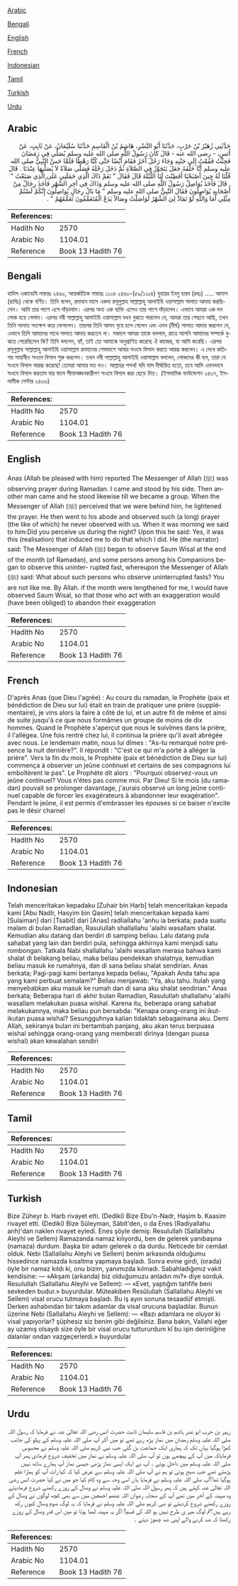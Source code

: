 [Arabic](#arabic)

[Bengali](#bengali)

[English](#english)

[French](#french)

[Indonesian](#indonesian)

[Tamil](#tamil)

[Turkish](#turkish)

[Urdu](#urdu)

## Arabic


<div dir="rtl" lang="ar" style={{fontSize:'larger',backgroundColor:'#f8f9fa',padding:20}}>
حَدَّثَنِي زُهَيْرُ بْنُ حَرْبٍ، حَدَّثَنَا أَبُو النَّضْرِ، هَاشِمُ بْنُ الْقَاسِمِ حَدَّثَنَا سُلَيْمَانُ، عَنْ ثَابِتٍ، عَنْ أَنَسٍ، - رضى الله عنه - قَالَ كَانَ رَسُولُ اللَّهِ صلى الله عليه وسلم يُصَلِّي فِي رَمَضَانَ فَجِئْتُ فَقُمْتُ إِلَى جَنْبِهِ وَجَاءَ رَجُلٌ آخَرُ فَقَامَ أَيْضًا حَتَّى كُنَّا رَهْطًا فَلَمَّا حَسَّ النَّبِيُّ صلى الله عليه وسلم أَنَّا خَلْفَهُ جَعَلَ يَتَجَوَّزُ فِي الصَّلاَةِ ثُمَّ دَخَلَ رَحْلَهُ فَصَلَّى صَلاَةً لاَ يُصَلِّيهَا عِنْدَنَا ‏.‏ قَالَ قُلْنَا لَهُ حِينَ أَصْبَحْنَا أَفَطِنْتَ لَنَا اللَّيْلَةَ قَالَ فَقَالَ ‏"‏ نَعَمْ ذَاكَ الَّذِي حَمَلَنِي عَلَى الَّذِي صَنَعْتُ ‏"‏ ‏.‏ قَالَ فَأَخَذَ يُوَاصِلُ رَسُولُ اللَّهِ صلى الله عليه وسلم وَذَاكَ فِي آخِرِ الشَّهْرِ فَأَخَذَ رِجَالٌ مِنْ أَصْحَابِهِ يُوَاصِلُونَ فَقَالَ النَّبِيُّ صلى الله عليه وسلم ‏"‏ مَا بَالُ رِجَالٍ يُواصِلُونَ إِنَّكُمْ لَسْتُمْ مِثْلِي أَمَا وَاللَّهِ لَوْ تَمَادَّ لِيَ الشَّهْرُ لَوَاصَلْتُ وِصَالاً يَدَعُ الْمُتَعَمِّقُونَ تَعَمُّقَهُمْ ‏"‏ ‏.‏
</div>
<div style={{backgroundColor:'#f8f9fa',padding:20, marginBottom: 10}}><table> <thead> <tr> <th>References:</th> <th></th> </tr> </thead> <tbody><tr><td>Hadith No</td><td>2570</td></tr><tr><td>Arabic No</td><td>1104.01</td></tr><tr><td>Reference</td><td>Book 13 Hadith 76</td></tr></tbody></table></div>

## Bengali


<div dir="ltr" lang="bn" style={{fontSize:'larger',backgroundColor:'#f8f9fa',padding:20}}>
হাদিস একাডেমি নাম্বারঃ ২৪৬০, আন্তর্জাতিক নাম্বারঃ ১১০৪ ২৪৬০-(৫৯/১১০৪) যুহায়র ইবনু হারব (রহঃ) ..... আনাস (রাযিঃ) থেকে বর্ণিত। তিনি বলেন, রমাযান মাসে একদা রসূলুল্লাহ সাল্লাল্লাহু আলাইহি ওয়াসাল্লাম সালাত আদায় করছিলেন। আমি তার পাশে এসে দাঁড়ালাম। এরপর অন্য এক ব্যক্তি এসেও তার পাশে দাঁড়ালেন। এভাবে আমরা এক দল লোক হয়ে গেলাম। এরপর নবী সাল্লাল্লাহু আলাইহি ওয়াসাল্লাম যখন বুঝতে পারলেন যে, আমরা তার পেছনে আছি, তখন তিনি সালাত সংক্ষেপ করে ফেললেন। তারপর তিনি আপন গৃহে চলে গেলেন এবং এমন (দীর্ঘ) সালাত আদায় করলেন যে, এভাবে তিনি আমাদের সাথে সালাত আদায় করতেন না। সকালে আমরা তাকে বললাম, রাত্রে আপনি আমাদের সম্পর্কে বুঝতে পেরেছিলেন কি? তিনি বললেন, হ্যাঁ, তাই তো আমাকে অনুপ্রাণিত করেছে ঐ কাজের, যা আমি করেছি। এরপর রসূলুল্লাহ সাল্লাল্লাহু আলাইহি ওয়াসাল্লাম রমযানের শেষভাগে আবার সওমে বিসাল করতে আরম্ভ করলেন। এ দেখে কতিপয় সাহাবীও সওমে বিসাল শুরু করলেন। তখন নবী সাল্লাল্লাহু আলাইহি ওয়াসাল্লাম বললেন, লোকদের কী হল, তারা যে সওমে বিসাল আরম্ভ করেছে! তোমরা আমার মত নও। আল্লাহর শপথ! যদি মাস দীর্ঘায়িত হতো, তবে আমি এমনভাবে সওমে বিসাল করতাম যার ফলে সীমালঙ্ঘনকারীগণ সওমে বিসাল করা ছেড়ে দিত। (ইসলামিক ফাউন্ডেশন ২৪৩৭, ইসলামীক সেন্টার ২৪৩৬)
</div>
<div style={{backgroundColor:'#f8f9fa',padding:20, marginBottom: 10}}><table> <thead> <tr> <th>References:</th> <th></th> </tr> </thead> <tbody><tr><td>Hadith No</td><td>2570</td></tr><tr><td>Arabic No</td><td>1104.01</td></tr><tr><td>Reference</td><td>Book 13 Hadith 76</td></tr></tbody></table></div>

## English


<div dir="ltr" lang="en" style={{fontSize:'larger',backgroundColor:'#f8f9fa',padding:20}}>
Anas (Allah be pleased with him) reported The Messenger of Allah (ﷺ) was observing prayer during Ramadan. I came and stood by his side. Then another man came and he stood likewise till we became a group. When the Messenger of Allah (ﷺ) perceived that we were behind him, he lightened the prayer. He then went to his abode and observed such (a long) prayer (the like of which) he never observed with us. When it was morning we said to him:Did you perceive us during the night? Upon this he said: Yes, it was this (realisation) that induced me to do that which I did. He (the narrator) said: The Messenger of Allah (ﷺ) began to observe Saum Wisal at the end of the month (of Ramadan), and some persons among his Companions began to observe this uninter- rupted fast, whereupon the Messenger of Allah (ﷺ) said: What about such persons who observe uninterrupted fasts? You are not like me. By Allah. if the month were lengthened for me, I would have observed Saum Wisal, so that those who act with an exaggeration would (have been obliged) to abandon their exaggeration
</div>
<div style={{backgroundColor:'#f8f9fa',padding:20, marginBottom: 10}}><table> <thead> <tr> <th>References:</th> <th></th> </tr> </thead> <tbody><tr><td>Hadith No</td><td>2570</td></tr><tr><td>Arabic No</td><td>1104.01</td></tr><tr><td>Reference</td><td>Book 13 Hadith 76</td></tr></tbody></table></div>

## French


<div dir="ltr" lang="fr" style={{fontSize:'larger',backgroundColor:'#f8f9fa',padding:20}}>
D'après Anas (que Dieu l'agrée) : Au cours du ramadan, le Prophète (paix et bénédiction de Dieu sur lui) était en train de pratiquer une prière (supplémentaire), je vins alors la faire à côté de lui, et un autre fit de même et ainsi de suite jusqu'à ce que nous formâmes un groupe de moins de dix hommes. Quand le Prophète s'aperçut que nous le suivîmes dans la prière, il l'allégea. Une fois rentré chez lui, il continua la prière qu'il avait abrégée avec nous. Le lendemain matin, nous lui dîmes : "As-tu remarqué notre présence la nuit dernière?". Il répondit : "C'est ce qui m'a porté à alléger la prière". Vers la fin du mois, le Prophète (paix et bénédiction de Dieu sur lui) commença à observer un jeûne continuel et certains de ses compagnons lui emboîtèrent le pas". Le Prophète dit alors : "Pourquoi observez-vous un jeûne continuel? Vous n'êtes pas comme moi. Par Dieu! Si le mois (du ramadan) pouvait se prolonger davantage, j'aurais observé un long jeûne continuel capable de forcer les exagérateurs à abandonner leur exagération". Pendant le jeûne, il est permis d'embrasser les épouses si ce baiser n'excite pas le désir charnel
</div>
<div style={{backgroundColor:'#f8f9fa',padding:20, marginBottom: 10}}><table> <thead> <tr> <th>References:</th> <th></th> </tr> </thead> <tbody><tr><td>Hadith No</td><td>2570</td></tr><tr><td>Arabic No</td><td>1104.01</td></tr><tr><td>Reference</td><td>Book 13 Hadith 76</td></tr></tbody></table></div>

## Indonesian


<div dir="ltr" lang="id" style={{fontSize:'larger',backgroundColor:'#f8f9fa',padding:20}}>
Telah menceritakan kepadaku [Zuhair bin Harb] telah menceritakan kepada kami [Abu Nadlr, Hasyim bin Qasim] telah menceritakan kepada kami [Sulaiman] dari [Tsabit] dari [Anas] radliallahu 'anhu ia berkata; pada suatu malam di bulan Ramadlan, Rasulullah shallallahu 'alaihi wasallam shalat. Kemudian aku datang dan berdiri di samping beliau. Lalu datang pula sahabat yang lain dan berdiri pula, sehingga akhirnya kami menjadi satu rombongan. Tatkala Nabi shallallahu 'alaihi wasallam merasa bahwa kami shalat di belakang beliau, maka beliau pendekkan shalatnya, kemudian beliau masuk ke rumahnya, dan di sana beliau shalat sendirian. Anas berkata; Pagi-pagi kami bertanya kepada beliau, "Apakah Anda tahu apa yang kami perbuat semalam?" Beliau menjawab: "Ya, aku tahu. Itulah yang menyebabkan aku masuk ke rumah dan di sana aku shalat sendirian." Anas berkata; Beberapa hari di akhir bulan Ramadlan, Rasulullah shallallahu 'alaihi wasallam melakukan puasa wishal. Karena itu, beberapa orang sahabat melakukannya, maka beliau pun bersabda: "Kenapa orang-orang ini ikut-ikutan puasa wishal? Sesungguhnya kalian tidaklah sebagaimana aku. Demi Allah, sekiranya bulan ini bertambah panjang, aku akan terus berpuasa wishal sehingga orang-orang yang memberati dirinya (dengan puasa wishal) akan kewalahan sendiri
</div>
<div style={{backgroundColor:'#f8f9fa',padding:20, marginBottom: 10}}><table> <thead> <tr> <th>References:</th> <th></th> </tr> </thead> <tbody><tr><td>Hadith No</td><td>2570</td></tr><tr><td>Arabic No</td><td>1104.01</td></tr><tr><td>Reference</td><td>Book 13 Hadith 76</td></tr></tbody></table></div>

## Tamil


<div dir="ltr" lang="ta" style={{fontSize:'larger',backgroundColor:'#f8f9fa',padding:20}}>

</div>
<div style={{backgroundColor:'#f8f9fa',padding:20, marginBottom: 10}}><table> <thead> <tr> <th>References:</th> <th></th> </tr> </thead> <tbody><tr><td>Hadith No</td><td>2570</td></tr><tr><td>Arabic No</td><td>1104.01</td></tr><tr><td>Reference</td><td>Book 13 Hadith 76</td></tr></tbody></table></div>

## Turkish


<div dir="ltr" lang="tr" style={{fontSize:'larger',backgroundColor:'#f8f9fa',padding:20}}>
Bize Züheyr b. Harb rivayet etti. (Dediki) Bize Ebu'n-Nadr, Haşim b. Kaasim rivayet etti. (Dediki) Bize Süleyman, Sâbit'den, o da Enes (Radiyallahu anh)'dan naklen rivayet eyledi. Enes şöyle demiş: Resulullah (Sallallahu Aleyhi ve Sellem) Ramazanda namaz kılıyordu, ben de gelerek yanıbaşına (namaza) durdum. Başka bir adam gelerek o da durdu. Neticede bir cemâat olduk. Nebi (Sallallahu Aleyhi ve Sellem) benim arkasında olduğumu hissedince namazda kısaltma yapmaya başladı. Sonra evine girdi, (orada) öyle bir namaz kıldı ki, onu bizim, yanımızda kılmadı. Sabahladığımız vakit kendisine: — «Akşam (arkanda) biz olduğumuzu anladın mı?» diye sorduk. Resulullah (Sallallahu Aleyhi ve Sellem): — «Evet, yaptığım tahfife beni sevkeden budur.» buyurdular. Müteakiben Resûlullah (Sallallahu Aleyhi ve Sellem) visal orucu tutmaya başladı. Bu iş ayın sonuna tesaadüf etmişti. Derken ashabından bir takım adamlar da visal orucuna başladılar. Bunun üzerine Nebi (Sallallahu Aleyhi ve Sellem): — «Bazı adamlara ne oluyor ki visal yapıyorlar? şüphesiz siz benim gibi değilsiniz. Bana bakın, Vallahi eğer ay uzamış olsaydı size öyle bir visal orucu tuttururdum kî bu işin derinliğine dalanlar ondan vazgeçerlerdi.» buyurdular
</div>
<div style={{backgroundColor:'#f8f9fa',padding:20, marginBottom: 10}}><table> <thead> <tr> <th>References:</th> <th></th> </tr> </thead> <tbody><tr><td>Hadith No</td><td>2570</td></tr><tr><td>Arabic No</td><td>1104.01</td></tr><tr><td>Reference</td><td>Book 13 Hadith 76</td></tr></tbody></table></div>

## Urdu


<div dir="rtl" lang="ur" style={{fontSize:'larger',backgroundColor:'#f8f9fa',padding:20}}>
زہیر بن حرب ابو نضر ہاشم بن قاسم سلیمان ثابت حضرت انس رضی اللہ تعالیٰ عنہ نے فرمایا کہ رسول اللہ صلی اللہ علیہ وسلم رمضان میں نماز پڑھ رہے تھے تو میں آکر آپ صلی اللہ علیہ وسلم کے پہلو کی جانب کھڑا ہوگیا یہاں تک کہ ہماری ایک جماعت بن گئی جب نبی کریم صلی اللہ علیہ وسلم نے محسوس فرمایاکہ میں آپ کے پیچھے ہوں تو آپ صلی اللہ علیہ وسلم نے نماز میں تخفیف شروع فرمادی پھر آپ صلی اللہ علیہ وسلم میں داخل ہوئے ۔ آپ نے ایک ایسی نماز پڑھی جیسی نماز آپ ہمارے ساتھ نہیں پڑھتے تھے جب صبح ہوئی تو ہم نے آپ صلی اللہ علیہ وسلم سے عرض کیا کہ کیا رات آپ کو ہمارا علم ہوگیا تھا؟آپ صلی اللہ علیہ وسلم نے فرمایا ہاں اسی وجہ سے وہ کام کیا جو میں نے کیا حضرت انس رضی اللہ تعالیٰ عنہ کہتے ہیں کہ پھر رسول اللہ صلی اللہ علیہ وسلم نے وصال کے روزے رکھنے شروع فرمادیئے وہ مہینہ کے آخر میں تھے آپ کے صحابہ رضوان اللہ عنھم اجمعین میں سے بھی کچھ لوگوں نے وصال کے روزے رکھنے شروع کردیئے تو نبی کریم صلی اللہ علیہ وسلم نے فرمایا کہ یہ لوگ صوم وصال کیوں رکھ رہے ہیں؟تم لوگ میر ی طرح نہیں ہو اللہ کی قسم! اگر یہ مہینہ لمبا ہوتا تو میں اس قدر وصال کے روزے رکھتا کہ ضد کرنے والے اپنی ضد چھوڑ دیتے ۔
</div>
<div style={{backgroundColor:'#f8f9fa',padding:20, marginBottom: 10}}><table> <thead> <tr> <th>References:</th> <th></th> </tr> </thead> <tbody><tr><td>Hadith No</td><td>2570</td></tr><tr><td>Arabic No</td><td>1104.01</td></tr><tr><td>Reference</td><td>Book 13 Hadith 76</td></tr></tbody></table></div>